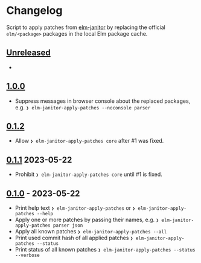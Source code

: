 # Changelog

Script to apply patches from [elm-janitor](https://github.com/elm-janitor) by
replacing the official `elm/<package>` packages in the local Elm package cache.

## [Unreleased](https://github.com/elm-janitor/apply-patches/compare/v1.0.0...main)

-

## [1.0.0](https://github.com/elm-janitor/apply-patches/compare/v0.1.2...v1.0.0)

- Suppress messages in browser console about the replaced packages, e.g.
  `❯ elm-janitor-apply-patches --noconsole parser`

## [0.1.2](https://github.com/elm-janitor/apply-patches/compare/v0.1.1...v0.1.2)

- Allow `❯ elm-janitor-apply-patches core` after #1 was fixed.

## [0.1.1](https://github.com/elm-janitor/apply-patches/compare/v0.1.0...v0.1.1) 2023-05-22

- Prohibit `❯ elm-janitor-apply-patches core` until #1 is fixed.

## [0.1.0](https://github.com/elm-janitor/apply-patches/commits/v0.1.0) - 2023-05-22

- Print help text `❯ elm-janitor-apply-patches` or
  `❯ elm-janitor-apply-patches --help`
- Apply one or more patches by passing their names, e.g.
  `❯ elm-janitor-apply-patches parser json`
- Apply all known patches `❯ elm-janitor-apply-patches --all`
- Print used commit hash of all applied patches
  `❯ elm-janitor-apply-patches --status`
- Print status of all known patches
  `❯ elm-janitor-apply-patches --status --verbose`
